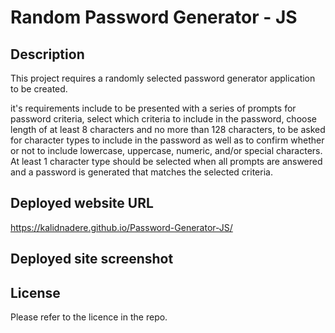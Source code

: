 # Random Password Generator - JS


## Description

This project requires a randomly selected password generator application to be created.

it's requirements include to be presented with a series of prompts for password criteria, select which criteria to include in the password, choose length of at least 8 characters and no more than 128 characters, to be asked for character types to include in the password as well as to confirm whether or not to include lowercase, uppercase, numeric, and/or special characters.
At least 1 character type should be selected when all prompts are answered and a password is generated that matches the selected criteria.


## Deployed website URL

https://kalidnadere.github.io/Password-Generator-JS/



## Deployed site screenshot




## License

Please refer to the licence in the repo.